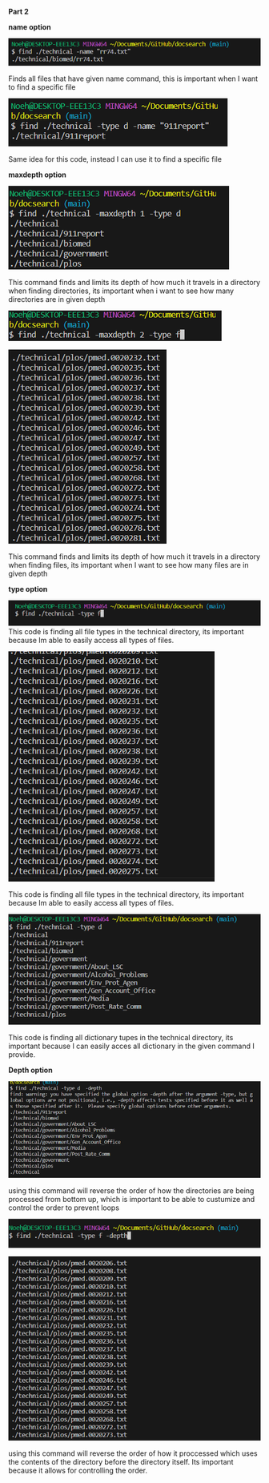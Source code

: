 
**Part 2**

**name option**


![Image](name-example1.png)


Finds all files that have given name command, this is important when I want to find a specific file

![Image](name_directories_code.png)


Same idea for this code, instead I can use it to find a specific file 

**maxdepth option**


![Image](maxdepth_1.png)

This command finds and limits its depth of how much it travels in a directory when finding directories, its important when i want to see how many directories are in given depth 

![Image](maxdepth_2code.png)


![Image](maxdepth_2output.png)


This command finds and limits its depth of how much it travels in a directory when finding files, its important when I want to see how many files are in given depth 


**type option**


![Image](type_file_code.png)
This code is finding all file types in the technical directory, its important because Im able to easily access all types of files.

![Image](type_file_output.png)


This code is finding all file types in the technical directory, its important because Im able to easily access all types of files.


![Image](type_dic.png)


This code is finding all dictionary tupes in the technical directory, its important because I can easily acces all dictionary in the given command I provide.

**Depth option**

![Image](depth_dic.png)

using this command will reverse the order of how the directories are being processed from bottom up, which is important to be able to custumize and control the order to prevent loops

![Image](depth-files.png)




![Image](depth-filesout.png)

using this command will reverse the order of how it proccessed which uses the contents of the directory before the directory itself. Its important because it allows for controlling the order.
